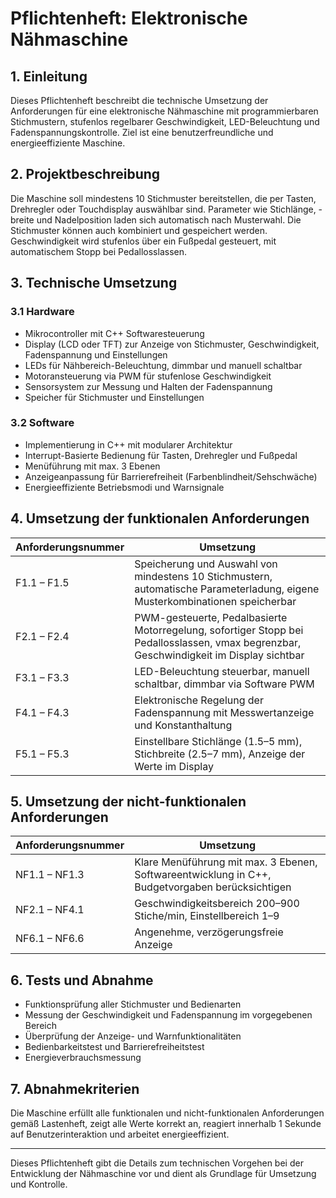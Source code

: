 # Pflichtenheft: Elektronische Nähmaschine

## 1. Einleitung
Dieses Pflichtenheft beschreibt die technische Umsetzung der Anforderungen für eine elektronische Nähmaschine mit programmierbaren Stichmustern, stufenlos regelbarer Geschwindigkeit, LED-Beleuchtung und Fadenspannungskontrolle. Ziel ist eine benutzerfreundliche und energieeffiziente Maschine.

## 2. Projektbeschreibung
Die Maschine soll mindestens 10 Stichmuster bereitstellen, die per Tasten, Drehregler oder Touchdisplay auswählbar sind. Parameter wie Stichlänge, -breite und Nadelposition laden sich automatisch nach Musterwahl. Die Stichmuster können auch kombiniert und gespeichert werden. Geschwindigkeit wird stufenlos über ein Fußpedal gesteuert, mit automatischem Stopp bei Pedallosslassen.

## 3. Technische Umsetzung

### 3.1 Hardware
- Mikrocontroller mit C++ Softwaresteuerung
- Display (LCD oder TFT) zur Anzeige von Stichmuster, Geschwindigkeit, Fadenspannung und Einstellungen
- LEDs für Nähbereich-Beleuchtung, dimmbar und manuell schaltbar
- Motoransteuerung via PWM für stufenlose Geschwindigkeit
- Sensorsystem zur Messung und Halten der Fadenspannung
- Speicher für Stichmuster und Einstellungen

### 3.2 Software
- Implementierung in C++ mit modularer Architektur
- Interrupt-Basierte Bedienung für Tasten, Drehregler und Fußpedal
- Menüführung mit max. 3 Ebenen
- Anzeigeanpassung für Barrierefreiheit (Farbenblindheit/Sehschwäche)
- Energieeffiziente Betriebsmodi und Warnsignale

## 4. Umsetzung der funktionalen Anforderungen

| Anforderungsnummer | Umsetzung |
|--------------------|-----------|
| F1.1 – F1.5        | Speicherung und Auswahl von mindestens 10 Stichmustern, automatische Parameterladung, eigene Musterkombinationen speicherbar |
| F2.1 – F2.4        | PWM-gesteuerte, Pedalbasierte Motorregelung, sofortiger Stopp bei Pedallosslassen, vmax begrenzbar, Geschwindigkeit im Display sichtbar |
| F3.1 – F3.3        | LED-Beleuchtung steuerbar, manuell schaltbar, dimmbar via Software PWM |
| F4.1 – F4.3        | Elektronische Regelung der Fadenspannung mit Messwertanzeige und Konstanthaltung |
| F5.1 – F5.3        | Einstellbare Stichlänge (1.5–5 mm), Stichbreite (2.5–7 mm), Anzeige der Werte im Display |

## 5. Umsetzung der nicht-funktionalen Anforderungen

| Anforderungsnummer | Umsetzung |
|--------------------|-----------|
| NF1.1 – NF1.3      | Klare Menüführung mit max. 3 Ebenen, Softwareentwicklung in C++, Budgetvorgaben berücksichtigen |
| NF2.1 – NF4.1      | Geschwindigkeitsbereich 200–900 Stiche/min, Einstellbereich 1–9 |
| NF6.1 – NF6.6      | Angenehme, verzögerungsfreie Anzeige |

## 6. Tests und Abnahme
- Funktionsprüfung aller Stichmuster und Bedienarten
- Messung der Geschwindigkeit und Fadenspannung im vorgegebenen Bereich
- Überprüfung der Anzeige- und Warnfunktionalitäten
- Bedienbarkeitstest und Barrierefreiheitstest
- Energieverbrauchsmessung

## 7. Abnahmekriterien
Die Maschine erfüllt alle funktionalen und nicht-funktionalen Anforderungen gemäß Lastenheft, zeigt alle Werte korrekt an, reagiert innerhalb 1 Sekunde auf Benutzerinteraktion und arbeitet energieeffizient.

---

Dieses Pflichtenheft gibt die Details zum technischen Vorgehen bei der Entwicklung der Nähmaschine vor und dient als Grundlage für Umsetzung und Kontrolle.

